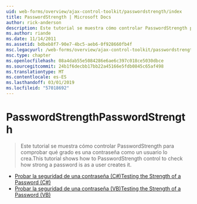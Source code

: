 ```yaml
---
uid: web-forms/overview/ajax-control-toolkit/passwordstrength/index
title: PasswordStrength | Microsoft Docs
author: rick-anderson
description: Este tutorial se muestra cómo controlar PasswordStrength para comprobar qué grado es una contraseña como un usuario lo crea.
ms.author: riande
ms.date: 11/14/2011
ms.assetid: bdbeb8f7-90e7-4bc5-aeb6-0f928660fb4f
msc.legacyurl: /web-forms/overview/ajax-control-toolkit/passwordstrength
msc.type: chapter
ms.openlocfilehash: 08a4dab55e5084286e6ae6c397c018ce5030dbce
ms.sourcegitcommit: 24b1f6decbb17bb22a45166e5fdb0845c65af498
ms.translationtype: MT
ms.contentlocale: es-ES
ms.lasthandoff: 03/01/2019
ms.locfileid: "57018692"
---
```

<a name="passwordstrength"></a><span data-ttu-id="e560c-103">PasswordStrength</span><span class="sxs-lookup"><span data-stu-id="e560c-103">PasswordStrength</span></span>
====================
> <span data-ttu-id="e560c-104">Este tutorial se muestra cómo controlar PasswordStrength para comprobar qué grado es una contraseña como un usuario lo crea.</span><span class="sxs-lookup"><span data-stu-id="e560c-104">This tutorial shows how to PasswordStrength control to check how strong a password is as a user creates it.</span></span>


- [<span data-ttu-id="e560c-105">Probar la seguridad de una contraseña (C#)</span><span class="sxs-lookup"><span data-stu-id="e560c-105">Testing the Strength of a Password (C#)</span></span>](testing-the-strength-of-a-password-cs.md)
- [<span data-ttu-id="e560c-106">Probar la seguridad de una contraseña (VB)</span><span class="sxs-lookup"><span data-stu-id="e560c-106">Testing the Strength of a Password (VB)</span></span>](testing-the-strength-of-a-password-vb.md)
